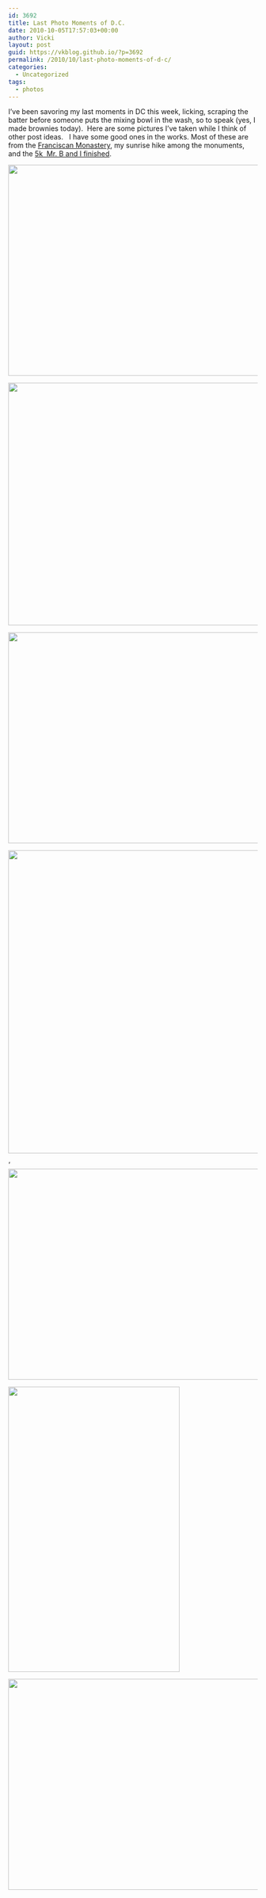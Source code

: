 ```yaml
---
id: 3692
title: Last Photo Moments of D.C.
date: 2010-10-05T17:57:03+00:00
author: Vicki
layout: post
guid: https://vkblog.github.io/?p=3692
permalink: /2010/10/last-photo-moments-of-d-c/
categories:
  - Uncategorized
tags:
  - photos
---
```

I&#8217;ve been savoring my last moments in DC this week, licking, scraping the batter before someone puts the mixing bowl in the wash, so to speak (yes, I made brownies today).  Here are some pictures I&#8217;ve taken while I think of other post ideas.   I have some good ones in the works. Most of these are from the [Franciscan Monastery](http://www.myfranciscan.org/), my sunrise hike among the monuments, and the [5k  Mr. B and I finished](http://www.clarendondayrun.com/results/2010.html).

[<img class="aligncenter size-full wp-image-3693" title="DSC_0830" src="https://raw.githubusercontent.com/vkblog/vkblog.github.io/master/public/img/2010/10/DSC_0830.jpg" alt="" width="640" height="426" />](https://raw.githubusercontent.com/vkblog/vkblog.github.io/master/public/img/2010/10/DSC_0830.jpg)

<p style="text-align: center;">
  <a href="https://raw.githubusercontent.com/vkblog/vkblog.github.io/master/public/img/2010/10/DSC_0924.jpg"><img class="aligncenter size-full wp-image-3694" title="DSC_0924" src="https://raw.githubusercontent.com/vkblog/vkblog.github.io/master/public/img/2010/10/DSC_0924.jpg" alt="" width="737" height="490" /></a>
</p>

[<img class="aligncenter size-full wp-image-3695" title="DSC_0819" src="https://raw.githubusercontent.com/vkblog/vkblog.github.io/master/public/img/2010/10/DSC_0819.jpg" alt="" width="640" height="426" />](https://raw.githubusercontent.com/vkblog/vkblog.github.io/master/public/img/2010/10/DSC_0819.jpg)
  
[](https://raw.githubusercontent.com/vkblog/vkblog.github.io/master/public/img/2010/10/DSC_0891.jpg)

[<img class="aligncenter size-full wp-image-3696" title="DSC_0891" src="https://raw.githubusercontent.com/vkblog/vkblog.github.io/master/public/img/2010/10/DSC_0891.jpg" alt="" width="640" height="612" />](https://raw.githubusercontent.com/vkblog/vkblog.github.io/master/public/img/2010/10/DSC_0891.jpg)
  
&#8216;[<img class="aligncenter size-full wp-image-3697" title="DSC_0912" src="https://raw.githubusercontent.com/vkblog/vkblog.github.io/master/public/img/2010/10/DSC_0912.jpg" alt="" width="640" height="426" />](https://raw.githubusercontent.com/vkblog/vkblog.github.io/master/public/img/2010/10/DSC_0912.jpg)
  
[<img class="aligncenter size-full wp-image-3698" title="IMAG0376" src="https://raw.githubusercontent.com/vkblog/vkblog.github.io/master/public/img/2010/10/IMAG0376.jpg" alt="" width="346" height="576" />](https://raw.githubusercontent.com/vkblog/vkblog.github.io/master/public/img/2010/10/IMAG0376.jpg)
  
[<img class="aligncenter size-full wp-image-3700" title="DSC_0904" src="https://raw.githubusercontent.com/vkblog/vkblog.github.io/master/public/img/2010/10/DSC_0904.jpg" alt="" width="640" height="426" />](https://raw.githubusercontent.com/vkblog/vkblog.github.io/master/public/img/2010/10/DSC_0904.jpg)